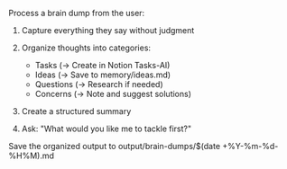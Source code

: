 Process a brain dump from the user:

1. Capture everything they say without judgment
2. Organize thoughts into categories:
   - Tasks (→ Create in Notion Tasks-AI)
   - Ideas (→ Save to memory/ideas.md)
   - Questions (→ Research if needed)
   - Concerns (→ Note and suggest solutions)

3. Create a structured summary
4. Ask: "What would you like me to tackle first?"

Save the organized output to output/brain-dumps/$(date +%Y-%m-%d-%H%M).md